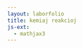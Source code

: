 ```yaml
---
layout: laborfolio
title: kemiaj reakcioj
js-ext:
  - mathjax3
---
```


<!--
https://de.wikipedia.org/wiki/Chemische_Reaktion#Arten_von_Reaktionen
https://en.wikipedia.org/wiki/Chemical_reaction
-->